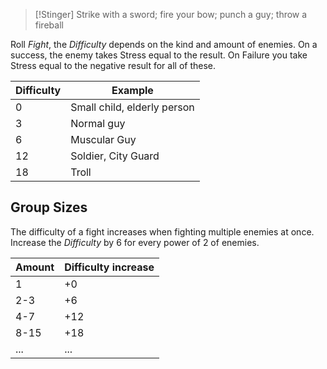>[!Stinger]
>Strike with a sword; fire your bow; punch a guy; throw a fireball

Roll _Fight_, the _Difficulty_ depends on the kind and amount of enemies. On a success, the enemy takes Stress equal to the result. On Failure you take Stress equal to the negative result for all of these.

| Difficulty | Example                     |
| ---------- | --------------------------- |
| 0          | Small child, elderly person |
| 3          | Normal guy                  |
| 6          | Muscular Guy                |
| 12         | Soldier, City Guard         |
| 18         | Troll                       |
## Group Sizes
The difficulty of a fight increases when fighting multiple enemies at once. Increase the _Difficulty_ by 6 for every power of 2 of enemies.

| Amount | Difficulty increase |
| ------ | ------------------- |
| 1      | +0                  |
| 2-3    | +6                  |
| 4-7    | +12                 |
| 8-15   | +18                 |
| ...    | ...                 |
